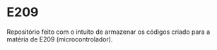 # E209
Repositório feito com o intuito de armazenar os códigos criado para a matéria de E209 (microcontrolador).
